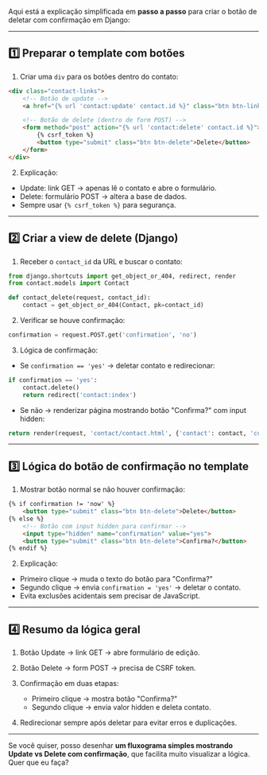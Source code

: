 Aqui está a explicação simplificada em **passo a passo** para criar o botão de deletar com confirmação em Django:

---

## **1️⃣ Preparar o template com botões**

1. Criar uma `div` para os botões dentro do contato:

```html
<div class="contact-links">
    <!-- Botão de update -->
    <a href="{% url 'contact:update' contact.id %}" class="btn btn-link">Update</a>

    <!-- Botão de delete (dentro de form POST) -->
    <form method="post" action="{% url 'contact:delete' contact.id %}">
        {% csrf_token %}
        <button type="submit" class="btn btn-delete">Delete</button>
    </form>
</div>
```

2. Explicação:

* Update: link GET → apenas lê o contato e abre o formulário.
* Delete: formulário POST → altera a base de dados.
* Sempre usar `{% csrf_token %}` para segurança.

---

## **2️⃣ Criar a view de delete (Django)**

1. Receber o `contact_id` da URL e buscar o contato:

```python
from django.shortcuts import get_object_or_404, redirect, render
from contact.models import Contact

def contact_delete(request, contact_id):
    contact = get_object_or_404(Contact, pk=contact_id)
```

2. Verificar se houve confirmação:

```python
confirmation = request.POST.get('confirmation', 'no')
```

3. Lógica de confirmação:

* Se `confirmation == 'yes'` → deletar contato e redirecionar:

```python
if confirmation == 'yes':
    contact.delete()
    return redirect('contact:index')
```

* Se não → renderizar página mostrando botão "Confirma?" com input hidden:

```python
return render(request, 'contact/contact.html', {'contact': contact, 'confirmation': 'now'})
```

---

## **3️⃣ Lógica do botão de confirmação no template**

1. Mostrar botão normal se não houver confirmação:

```html
{% if confirmation != 'now' %}
    <button type="submit" class="btn btn-delete">Delete</button>
{% else %}
    <!-- Botão com input hidden para confirmar -->
    <input type="hidden" name="confirmation" value="yes">
    <button type="submit" class="btn btn-delete">Confirma?</button>
{% endif %}
```

2. Explicação:

* Primeiro clique → muda o texto do botão para "Confirma?"
* Segundo clique → envia `confirmation = 'yes'` → deletar o contato.
* Evita exclusões acidentais sem precisar de JavaScript.

---

## **4️⃣ Resumo da lógica geral**

1. Botão Update → link GET → abre formulário de edição.
2. Botão Delete → form POST → precisa de CSRF token.
3. Confirmação em duas etapas:

   * Primeiro clique → mostra botão "Confirma?"
   * Segundo clique → envia valor hidden e deleta contato.
4. Redirecionar sempre após deletar para evitar erros e duplicações.

---

Se você quiser, posso desenhar **um fluxograma simples mostrando Update vs Delete com confirmação**, que facilita muito visualizar a lógica. Quer que eu faça?
